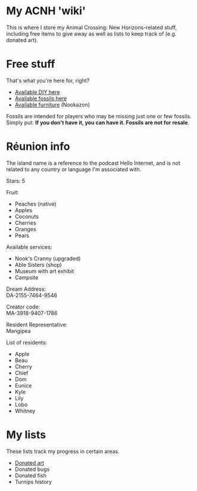 # My ACNH 'wiki'
This is where I store my Animal Crossing: New Horizons-related stuff, including free items to give away as well as lists to keep track of (e.g. donated art).

# Free stuff
That's what you're here for, right?
* <a href="available-diy.txt">Available DIY here</a>
* <a href="available-fossils.txt">Available fossils here</a>
* <a href="https://nookazon.com/profile/3183630164/listings">Available furniture</a> (Nookazon)

Fossils are intended for players who may be missing just one or few fossils. Simply put: **If you don't have it, you can have it. Fossils are not for resale**.

# Réunion info
The island name is a reference to the podcast Hello Internet, and is not related to any country or language I'm associated with.

Stars: 5

Fruit:
* Peaches (native)
* Apples
* Coconuts
* Cherries
* Oranges
* Pears

Available services:
* Nook's Cranny (upgraded)
* Able Sisters (shop)
* Museum with art exhibit
* Campsite

Dream Address:<br />
DA-2155-7464-9546

Creator code:<br />
MA-3918-9407-1786

Resident Representative:<br />
Mangipea

List of residents:
* Apple
* Beau
* Cherry
* Chief
* Dom
* Eunice
* Kyle
* Lily
* Lobo
* Whitney

# My lists
These lists track my progress in certain areas.
* <a href="donated-art.txt">Donated art</a>
* Donated bugs
* Donated fish
* Turnips history
